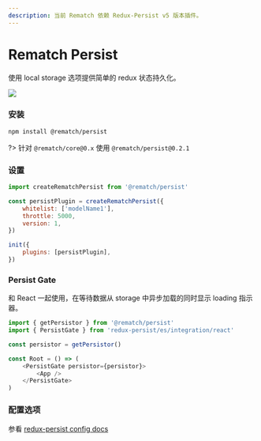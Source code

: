 ```yaml
---
description: 当前 Rematch 依赖 Redux-Persist v5 版本插件。
---
```


# Rematch Persist

使用 local storage 选项提供简单的 redux 状态持久化。

![](../../../_media/icon.svg)

### 安装

```bash
npm install @rematch/persist
```

?> 针对 `@rematch/core@0.x` 使用 `@rematch/persist@0.2.1`

### 设置

```javascript
import createRematchPersist from '@rematch/persist'

const persistPlugin = createRematchPersist({
	whitelist: ['modelName1'],
	throttle: 5000,
	version: 1,
})

init({
	plugins: [persistPlugin],
})
```

### Persist Gate

和 React 一起使用，在等待数据从 storage 中异步加载的同时显示 loading 指示器。

```javascript
import { getPersistor } from '@rematch/persist'
import { PersistGate } from 'redux-persist/es/integration/react'

const persistor = getPersistor()

const Root = () => (
	<PersistGate persistor={persistor}>
		<App />
	</PersistGate>
)
```

### 配置选项

参看 [redux-persist config docs](https://github.com/rt2zz/redux-persist/blob/master/docs/api.md#type-persistconfig)
